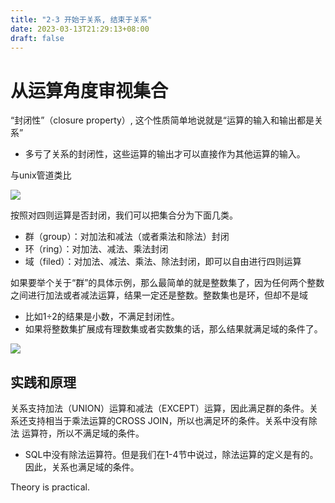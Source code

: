 ```yaml
---
title: "2-3 开始于关系, 结束于关系"
date: 2023-03-13T21:29:13+08:00
draft: false
---
```


# 从运算角度审视集合

“封闭性”（closure property）, 这个性质简单地说就是“运算的输入和输出都是关系”

- 多亏了关系的封闭性，这些运算的输出才可以直接作为其他运算的输入。

与unix管道类比

![](https://res.weread.qq.com/wrepub/epub_26211874_330)

按照对四则运算是否封闭，我们可以把集合分为下面几类。

- 群（group）：对加法和减法（或者乘法和除法）封闭
- 环（ring）：对加法、减法、乘法封闭
- 域（filed）：对加法、减法、乘法、除法封闭，即可以自由进行四则运算

如果要举个关于“群”的具体示例，那么最简单的就是整数集了，因为任何两个整数之间进行加法或者减法运算，结果一定还是整数。整数集也是环，但却不是域

- 比如1÷2的结果是小数，不满足封闭性。
- 如果将整数集扩展成有理数集或者实数集的话，那么结果就满足域的条件了。

![](https://res.weread.qq.com/wrepub/epub_26211874_332)

## 实践和原理

关系支持加法（UNION）运算和减法（EXCEPT）运算，因此满足群的条件。关系还支持相当于乘法运算的CROSS JOIN，所以也满足环的条件。关系中没有除法
运算符，所以不满足域的条件。

- SQL中没有除法运算符。但是我们在1-4节中说过，除法运算的定义是有的。因此，关系也满足域的条件。

Theory is practical.
